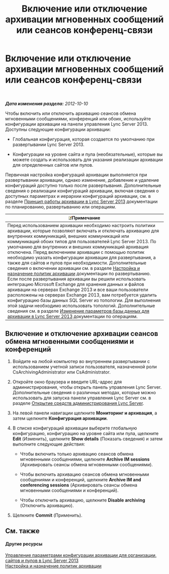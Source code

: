 ﻿---
title: Включение или отключение архивации мгновенных сообщений или сеансов конференц-связи
TOCTitle: Включение или отключение архивации мгновенных сообщений или сеансов конференц-связи
ms:assetid: aa4b5983-dbe1-4d64-8a18-fe2c33994e94
ms:mtpsurl: https://technet.microsoft.com/ru-ru/library/Gg182567(v=OCS.15)
ms:contentKeyID: 49310809
ms.date: 05/19/2016
mtps_version: v=OCS.15
ms.translationtype: HT
---

# Включение или отключение архивации мгновенных сообщений или сеансов конференц-связи

 

_**Дата изменения раздела:** 2012-10-10_

Чтобы включить или отключить архивацию сеансов обмена мгновенными сообщениями, конференций или обоих, используйте конфигурации архивации на панели управления Lync Server 2013. Доступны следующие конфигурации архивации:

  - Глобальная конфигурация, которая создается по умолчанию при развертывании Lync Server 2013.

  - Конфигурации на уровне сайта и пула (необязательные), которые вы можете создать и использовать для указания реализации архивации для определенных сайтов или пулов.

Первичная настройка конфигураций архивации выполняется при развертывании архивации, однако изменение, добавление и удаление конфигураций доступно только после развертывания. Дополнительные сведения о реализации конфигураций архивации, включая сведения о доступных параметрах и иерархии конфигураций архивации, см. в разделе [Принцип работы архивации в Lync Server 2013](lync-server-2013-how-archiving-works.md) документации по планированию, развертыванию или операциям.

<table>
<thead>
<tr class="header">
<th><img src="images/Gg398412.note(OCS.15).gif" title="note" alt="note" />Примечание</th>
</tr>
</thead>
<tbody>
<tr class="odd">
<td>Перед использованием архивации необходимо настроить политики архивации, которые позволяют включать и отключать архивацию для внутренних коммуникаций, внешних коммуникаций или коммуникаций обоих типов для пользователей Lync Server 2013. По умолчанию для внутренних и внешних коммуникаций архивация отключена. Перед включением архивации с помощью политик необходимо указать конфигурации архивации для развертывания, а также для сайтов и пулов при необходимости. Дополнительные сведения о включении архивации см. в разделе <a href="lync-server-2013-configuring-and-assigning-archiving-policies.md">Настройка и назначение политик архивации</a> документации по развертыванию.<br />
Если после развертывания архивации вы решили использовать интеграцию Microsoft Exchange для хранения данных и файлов архивации на серверах Exchange 2013 и все ваши пользователи расположены на серверах Exchange 2013, вам потребуется удалить конфигурацию базы данных SQL Server из топологии. Для выполнения этой задачи необходимо использовать топологий. Дополнительные сведения см. в разделе <a href="lync-server-2013-changing-archiving-database-options.md">Изменение параметров базы данных для архивации в Lync Server 2013</a> документации по операциям.</td>
</tr>
</tbody>
</table>


## Включение и отключение архивации сеансов обмена мгновенными сообщениями и конференций

1.  Войдите на любой компьютер во внутреннем развертывании с использованием учетной записи пользователя, назначенной роли CsArchivingAdministrator или CsAdministrator.

2.  Откройте окно браузера и введите URL-адрес для администрирования, чтобы открыть панель управления Lync Server. Дополнительные сведения о различных методах, которые можно использовать для запуска панели управления Lync Server см. в разделе [Открытие средств администрирования Lync Server](lync-server-2013-open-lync-server-administrative-tools.md).

3.  На левой панели навигации щелкните **Мониторинг и архивация**, а затем щелкните **Конфигурация архивации**.

4.  В списке конфигураций архивации выберите глобальную конфигурацию, конфигурацию на уровне сайта или пула, щелкните **Edit** (Изменить), щелкните **Show details** (Показать сведения) и затем выполните следующие действия:
    
      - Чтобы включить только архивацию сеансов обмена мгновенными сообщениями, щелкните **Archive IM sessions** (Архивировать сеансы обмена мгновенными сообщениями).
    
      - Чтобы включить архивацию сеансов обмена мгновенными сообщениями и конференций, щелкните **Archive IM and conferencing sessions** (Архивировать сеансы обмена мгновенными сообщениями и конференций).
    
      - Чтобы отключить архивацию, щелкните **Disable archiving** (Отключить архивацию).

5.  Щелкните **Commit** (Применить).

## См. также

#### Другие ресурсы

[Управление параметрами конфигурации архивации для организации, сайтов и пулов в Lync Server 2013](lync-server-2013-managing-archiving-configuration-options-for-your-organization-sites-and-pools.md)  
[Настройка и назначение политик архивации](lync-server-2013-configuring-and-assigning-archiving-policies.md)

